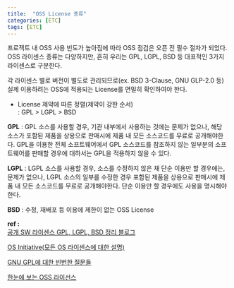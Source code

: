 ```yaml
---
title:  "OSS License 종류"
categories: [ETC]
tags: [ETC]
---
```


프로젝트 내 OSS 사용 빈도가 높아짐에 따라 OSS 점검은 오픈 전 필수 절차가 되었다.  
OSS 라이센스 종류는 다양하지만, 흔히 우리는 GPL, LGPL, BSD 등 대표적인 3가지 라이센스로 구분한다.  

각 라이센스 별로 버전이 별도로 관리되므로(ex. BSD 3-Clause, GNU GLP-2.0 등)   
실제 이용하려는 OSS에 적용되는 License를 면밀히 확인하여야 한다.   
 
- License 제약에 따른 정렬(제약이 강한 순서)  
    : GPL > LGPL > BSD  
 
**GPL** : GPL 소스를 사용할 경우, 기관 내부에서 사용하는 것에는 문제가 없으나, 해당 소스가 포함된 제품을 상용으로 판매시에
         제품 내 모든 소스코드를 무료로 공개해야한다. GPL을 이용한 전체 소프트웨어에서 GPL 소스코드를 참조하지 않는 일부분의
         소프트웨어를 판매할 경우에 대하서는 GPL을 적용하지 않을 수 있다.  
   
**LGPL** : LGPL 소스를 사용할 경우, 소스를 수정하지 않은 채 단순 이용만 할 경우에는, 문제가 없으나, LGPL 소스의 일부를 수정한 경우
           포함된 제품을 상용으로 판매시에 제품 내 모든 소스코드를 무료로 공개해야한다. 단순 이용만 할 경우에도 사용을 명시해야한다.  
 
**BSD** :  수정, 재배포 등 이용에 제한이 없는 OSS License  
 
 
**ref :**  
[공개 SW 라이센스  GPL, LGPL, BSD 정리 블로그](http://darkpgmr.tistory.com/89)  

[OS Initiative(모든 OS 라이센스에 대한 설명) ](https://opensource.org/licenses)  
   
[GNU GPL에 대한 빈번한 질문들](https://www.gnu.org/licenses/gpl-faq.ko.html)  
   
[한눈에 보는 OSS 라이선스](http://www.bloter.net/archives/209318)  
 

